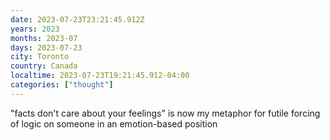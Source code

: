 ```yaml
---
date: 2023-07-23T23:21:45.912Z
years: 2023
months: 2023-07
days: 2023-07-23
city: Toronto
country: Canada
localtime: 2023-07-23T19:21:45.912-04:00
categories: ["thought"]
---
```

"facts don't care about your feelings" is now my metaphor for futile forcing of logic on someone in an emotion-based position
